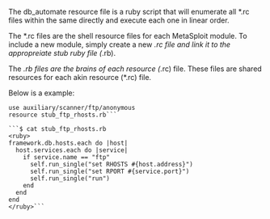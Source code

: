 The db_automate resource file is a ruby script that will enumerate all *.rc files within the same directly and execute each one in linear order.

The *.rc files are the shell resource files for each MetaSploit module. To include a new module, simply create a new *.rc file and link it to the appropreiate stub ruby file (*.rb). 

The *.rb files are the brains of each resource (*.rc) file. These files are shared resources for each akin resource (*.rc) file.

Below is a example:

```$ cat ftp_anonymous.rc
use auxiliary/scanner/ftp/anonymous
resource stub_ftp_rhosts.rb```

```$ cat stub_ftp_rhosts.rb 
<ruby>
framework.db.hosts.each do |host|
  host.services.each do |service|
    if service.name == "ftp"
      self.run_single("set RHOSTS #{host.address}")
      self.run_single("set RPORT #{service.port}")
      self.run_single("run")
    end
  end
end
</ruby>```
